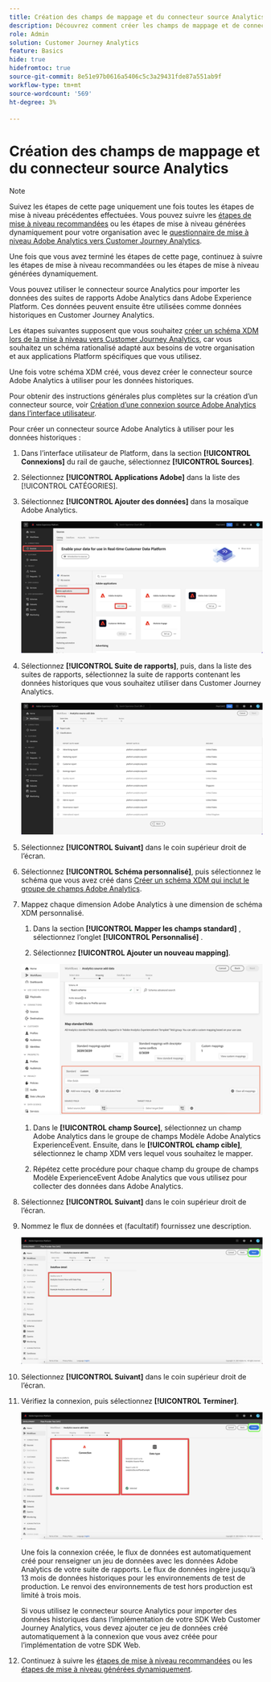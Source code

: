 ```yaml
---
title: Création des champs de mappage et du connecteur source Analytics
description: Découvrez comment créer les champs de mappage et de connecteur source Analytics
role: Admin
solution: Customer Journey Analytics
feature: Basics
hide: true
hidefromtoc: true
source-git-commit: 8e51e97b0616a5406c5c3a29431fde87a551ab9f
workflow-type: tm+mt
source-wordcount: '569'
ht-degree: 3%

---
```


# Création des champs de mappage et du connecteur source Analytics

>[!NOTE]
> 
>Suivez les étapes de cette page uniquement une fois toutes les étapes de mise à niveau précédentes effectuées. Vous pouvez suivre les [étapes de mise à niveau recommandées](/help/getting-started/cja-upgrade/cja-upgrade-recommendations.md#recommended-upgrade-steps-for-most-organizations) ou les étapes de mise à niveau générées dynamiquement pour votre organisation avec le [questionnaire de mise à niveau Adobe Analytics vers Customer Journey Analytics](https://gigazelle.github.io/cja-ttv/).
>
>Une fois que vous avez terminé les étapes de cette page, continuez à suivre les étapes de mise à niveau recommandées ou les étapes de mise à niveau générées dynamiquement.

Vous pouvez utiliser le connecteur source Analytics pour importer les données des suites de rapports Adobe Analytics dans Adobe Experience Platform. Ces données peuvent ensuite être utilisées comme données historiques en Customer Journey Analytics.

Les étapes suivantes supposent que vous souhaitez [créer un schéma XDM lors de la mise à niveau vers Customer Journey Analytics](/help/getting-started/cja-upgrade/cja-upgrade-schema-create.md), car vous souhaitez un schéma rationalisé adapté aux besoins de votre organisation et aux applications Platform spécifiques que vous utilisez.

Une fois votre schéma XDM créé, vous devez créer le connecteur source Adobe Analytics à utiliser pour les données historiques.

Pour obtenir des instructions générales plus complètes sur la création d’un connecteur source, voir [Création d’une connexion source Adobe Analytics dans l’interface utilisateur](https://experienceleague.adobe.com/docs/experience-platform/sources/ui-tutorials/create/adobe-applications/analytics.html).

Pour créer un connecteur source Adobe Analytics à utiliser pour les données historiques :

1. Dans l’interface utilisateur de Platform, dans la section **[!UICONTROL Connexions]** du rail de gauche, sélectionnez **[!UICONTROL Sources]**.

1. Sélectionnez **[!UICONTROL Applications Adobe]** dans la liste des [!UICONTROL CATÉGORIES].

1. Sélectionnez **[!UICONTROL Ajouter des données]** dans la mosaïque Adobe Analytics.

   ![Fenêtre Adobe Experience Platform avec les sources sélectionnées avec les applications d&#39;Adobe et Ajouter des données surlignées.](./assets/sources-overview.png)

1. Sélectionnez **[!UICONTROL Suite de rapports]**, puis, dans la liste des suites de rapports, sélectionnez la suite de rapports contenant les données historiques que vous souhaitez utiliser dans Customer Journey Analytics.

   ![Fenêtre Adobe Experience Platform affichant la liste des suites de rapports](./assets/report-suites.png)

1. Sélectionnez **[!UICONTROL Suivant]** dans le coin supérieur droit de l’écran.

1. Sélectionnez **[!UICONTROL Schéma personnalisé]**, puis sélectionnez le schéma que vous avez créé dans [Créer un schéma XDM qui inclut le groupe de champs Adobe Analytics](/help/getting-started/cja-upgrade/cja-upgrade-source-connector-schema.md). <!-- Deleted this, because I changed this from choosing the default schemawe're pointing them now at the schema they just created: "Adobe Experience Platform  automatically creates the schema and the corresponding dataset to map all standard fields from the selected Adobe Analytics report suite." -->

   <!-- add screenshot -->

1. Mappez chaque dimension Adobe Analytics à une dimension de schéma XDM personnalisé.

   1. Dans la section **[!UICONTROL Mapper les champs standard]** , sélectionnez l’onglet **[!UICONTROL Personnalisé]** .

   1. Sélectionnez **[!UICONTROL Ajouter un nouveau mapping]**.

   ![Champs de schéma de carte](assets/schema-mapping.png)

   1. Dans le **[!UICONTROL champ Source]**, sélectionnez un champ Adobe Analytics dans le groupe de champs Modèle Adobe Analytics ExperienceEvent. Ensuite, dans le **[!UICONTROL champ cible]**, sélectionnez le champ XDM vers lequel vous souhaitez le mapper.

   1. Répétez cette procédure pour chaque champ du groupe de champs Modèle ExperienceEvent Adobe Analytics que vous utilisez pour collecter des données dans Adobe Analytics.

1. Sélectionnez **[!UICONTROL Suivant]** dans le coin supérieur droit de l’écran.

1. Nommez le flux de données et (facultatif) fournissez une description.

   ![Fenêtre Adobe Experience Platform mettant en surbrillance la section Détails du flux de données](./assets/dataflow-detail.png)

1. Sélectionnez **[!UICONTROL Suivant]** dans le coin supérieur droit de l’écran.

1. Vérifiez la connexion, puis sélectionnez **[!UICONTROL Terminer]**.

   ![Fenêtre Adobe Experience Platform mettant en surbrillance les sections Connexion et Type de données à réviser](./assets/review.png)

   Une fois la connexion créée, le flux de données est automatiquement créé pour renseigner un jeu de données avec les données Adobe Analytics de votre suite de rapports. Le flux de données ingère jusqu’à 13 mois de données historiques pour les environnements de test de production. Le renvoi des environnements de test hors production est limité à trois mois.

   Si vous utilisez le connecteur source Analytics pour importer des données historiques dans l’implémentation de votre SDK Web Customer Journey Analytics, vous devez ajouter ce jeu de données créé automatiquement à la connexion que vous avez créée pour l’implémentation de votre SDK Web.

1. Continuez à suivre les [étapes de mise à niveau recommandées](/help/getting-started/cja-upgrade/cja-upgrade-recommendations.md#recommended-upgrade-steps-for-most-organizations) ou les [ étapes de mise à niveau générées dynamiquement](https://gigazelle.github.io/cja-ttv/).




